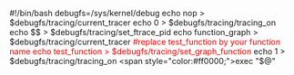 #!/bin/bash
debugfs=/sys/kernel/debug
echo nop > $debugfs/tracing/current_tracer
echo 0 > $debugfs/tracing/tracing_on
echo $$ > $debugfs/tracing/set_ftrace_pid
echo function_graph > $debugfs/tracing/current_tracer
<span style="color:#ff0000;">#replace test_function by your function name
echo test_function > $debugfs/tracing/set_graph_function</span>
echo 1 > $debugfs/tracing/tracing_on
<span style="color:#ff0000;">exec "$@"</span>